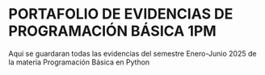 # PORTAFOLIO DE EVIDENCIAS DE PROGRAMACIÓN BÁSICA 1PM
Aqui se guardaran todas las evidencias del semestre Enero-Junio 2025 de la materia Programación Básica en Python
